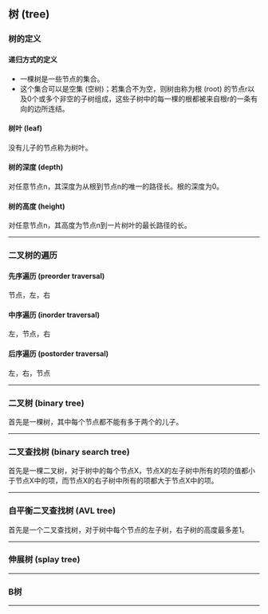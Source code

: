 ## 树 (tree)

### 树的定义
#### 递归方式的定义
* 一棵树是一些节点的集合。
* 这个集合可以是空集 (空树)；若集合不为空，则树由称为根 (root) 的节点r以及0个或多个非空的子树组成，这些子树中的每一棵的根都被来自根r的一条有向的边所连结。

#### 树叶 (leaf)
没有儿子的节点称为树叶。

#### 树的深度 (depth)
对任意节点n，其深度为从根到节点n的唯一的路径长。根的深度为0。

#### 树的高度 (height)
对任意节点n，其高度为节点n到一片树叶的最长路径的长。
***

### 二叉树的遍历
#### 先序遍历 (preorder traversal)
节点，左，右
#### 中序遍历 (inorder traversal)
左，节点，右
#### 后序遍历 (postorder traversal)
左，右，节点
***

### 二叉树 (binary tree)
首先是一棵树，其中每个节点都不能有多于两个的儿子。
***

### 二叉查找树 (binary search tree)
首先是一棵二叉树，对于树中的每个节点X，节点X的左子树中所有的项的值都小于节点X中的项，而节点X的右子树中所有的项都大于节点X中的项。
***

### 自平衡二叉查找树 (AVL tree)
首先是一个二叉查找树，对于树中每个节点的左子树，右子树的高度最多差1。
***

### 伸展树 (splay tree)
***

### B树
***
